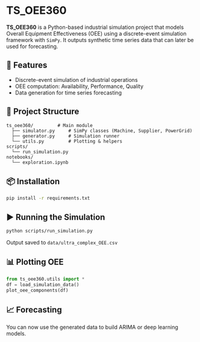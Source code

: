 # TS_OEE360

**TS_OEE360** is a Python-based industrial simulation project that models Overall Equipment Effectiveness (OEE) using a discrete-event simulation framework with `SimPy`. It outputs synthetic time series data that can later be used for forecasting.

## 🚀 Features
- Discrete-event simulation of industrial operations
- OEE computation: Availability, Performance, Quality
- Data generation for time series forecasting

## 📂 Project Structure
```
ts_oee360/         # Main module
  ├── simulator.py     # SimPy classes (Machine, Supplier, PowerGrid)
  ├── generator.py     # Simulation runner
  └── utils.py         # Plotting & helpers
scripts/
  └── run_simulation.py
notebooks/
  └── exploration.ipynb
```

## 📦 Installation
```bash
pip install -r requirements.txt
```

## ▶️ Running the Simulation
```bash
python scripts/run_simulation.py
```
Output saved to `data/ultra_complex_OEE.csv`

## 📊 Plotting OEE
```python
from ts_oee360.utils import *
df = load_simulation_data()
plot_oee_components(df)
```

## 📈 Forecasting
You can now use the generated data to build ARIMA or deep learning models.
